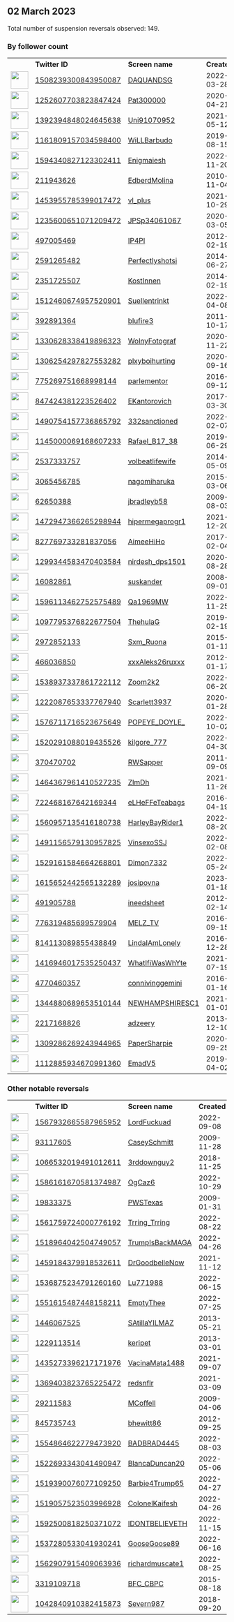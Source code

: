 
## 02 March 2023
Total number of suspension reversals observed: 149.

### By follower count
<table><tr><th></th><th align="left">Twitter ID</th><th align="left">Screen name</th>
<th align="left">Created</th><th align="left">Status</th><th align="left">Suspended</th><th align="left">Followers</th>
<tr><td><a href="https://pbs.twimg.com/profile_images/1593429272055652363/Gqb-FfoG_normal.jpg"><img src="https://pbs.twimg.com/profile_images/1593429272055652363/Gqb-FfoG_normal.jpg" width="40px" height="40px" align="center"/></a></td><td><a href="https://twitter.com/intent/user?user_id=1508239300843950087">1508239300843950087</a></td><td><a href="https://twitter.com/DAQUANDSG">DAQUANDSG</a></td><td>2022-03-28</td><td align="center"></td><td>2023-02-22</td><td>45212</td></tr>
<tr><td><a href="https://pbs.twimg.com/profile_images/1449141840016551942/nViTGtvR_normal.jpg"><img src="https://pbs.twimg.com/profile_images/1449141840016551942/nViTGtvR_normal.jpg" width="40px" height="40px" align="center"/></a></td><td><a href="https://twitter.com/intent/user?user_id=1252607703823847424">1252607703823847424</a></td><td><a href="https://twitter.com/Pat300000">Pat300000</a></td><td>2020-04-21</td><td align="center"></td><td>2022-10-08</td><td>23650</td></tr>
<tr><td><a href="https://pbs.twimg.com/profile_images/1475575737256185863/xaikK-LD_normal.jpg"><img src="https://pbs.twimg.com/profile_images/1475575737256185863/xaikK-LD_normal.jpg" width="40px" height="40px" align="center"/></a></td><td><a href="https://twitter.com/intent/user?user_id=1392394848024645638">1392394848024645638</a></td><td><a href="https://twitter.com/Uni91070952">Uni91070952</a></td><td>2021-05-12</td><td align="center"></td><td></td><td>18049</td></tr>
<tr><td><a href="https://pbs.twimg.com/profile_images/1625680745166475266/sGp1G9kb_normal.jpg"><img src="https://pbs.twimg.com/profile_images/1625680745166475266/sGp1G9kb_normal.jpg" width="40px" height="40px" align="center"/></a></td><td><a href="https://twitter.com/intent/user?user_id=1161809157034598400">1161809157034598400</a></td><td><a href="https://twitter.com/WiLLBarbudo">WiLLBarbudo</a></td><td>2019-08-15</td><td align="center"></td><td></td><td>17498</td></tr>
<tr><td><a href="https://pbs.twimg.com/profile_images/1670087454483677185/UJ9QjIKZ_normal.jpg"><img src="https://pbs.twimg.com/profile_images/1670087454483677185/UJ9QjIKZ_normal.jpg" width="40px" height="40px" align="center"/></a></td><td><a href="https://twitter.com/intent/user?user_id=1594340827123302411">1594340827123302411</a></td><td><a href="https://twitter.com/Enigmaiesh">Enigmaiesh</a></td><td>2022-11-20</td><td align="center"></td><td>2023-02-03</td><td>13733</td></tr>
<tr><td><a href="https://pbs.twimg.com/profile_images/1378158499809665024/q2aw2Sg-_normal.jpg"><img src="https://pbs.twimg.com/profile_images/1378158499809665024/q2aw2Sg-_normal.jpg" width="40px" height="40px" align="center"/></a></td><td><a href="https://twitter.com/intent/user?user_id=211943626">211943626</a></td><td><a href="https://twitter.com/EdberdMolina">EdberdMolina</a></td><td>2010-11-04</td><td align="center"></td><td></td><td>12348</td></tr>
<tr><td><a href="https://pbs.twimg.com/profile_images/1533338508827443202/-6PwaVRw_normal.jpg"><img src="https://pbs.twimg.com/profile_images/1533338508827443202/-6PwaVRw_normal.jpg" width="40px" height="40px" align="center"/></a></td><td><a href="https://twitter.com/intent/user?user_id=1453955785399017472">1453955785399017472</a></td><td><a href="https://twitter.com/vl_plus">vl_plus</a></td><td>2021-10-29</td><td align="center"></td><td>2023-02-26</td><td>11002</td></tr>
<tr><td><a href="https://pbs.twimg.com/profile_images/1329007426566295552/yTGdcw4l_normal.jpg"><img src="https://pbs.twimg.com/profile_images/1329007426566295552/yTGdcw4l_normal.jpg" width="40px" height="40px" align="center"/></a></td><td><a href="https://twitter.com/intent/user?user_id=1235600651071209472">1235600651071209472</a></td><td><a href="https://twitter.com/JPSp34061067">JPSp34061067</a></td><td>2020-03-05</td><td align="center"></td><td>2022-11-08</td><td>7889</td></tr>
<tr><td><a href="https://pbs.twimg.com/profile_images/1838512327/IP4PI_normal.jpg"><img src="https://pbs.twimg.com/profile_images/1838512327/IP4PI_normal.jpg" width="40px" height="40px" align="center"/></a></td><td><a href="https://twitter.com/intent/user?user_id=497005469">497005469</a></td><td><a href="https://twitter.com/IP4PI">IP4PI</a></td><td>2012-02-19</td><td align="center"></td><td>2022-05-03</td><td>7362</td></tr>
<tr><td><a href="https://pbs.twimg.com/profile_images/1658190839607091244/1ZS5y0lv_normal.jpg"><img src="https://pbs.twimg.com/profile_images/1658190839607091244/1ZS5y0lv_normal.jpg" width="40px" height="40px" align="center"/></a></td><td><a href="https://twitter.com/intent/user?user_id=2591265482">2591265482</a></td><td><a href="https://twitter.com/Perfectlyshotsi">Perfectlyshotsi</a></td><td>2014-06-27</td><td align="center"></td><td>2023-02-24</td><td>6073</td></tr>
<tr><td><a href="https://pbs.twimg.com/profile_images/1284147502619537410/G4LZ3cTe_normal.jpg"><img src="https://pbs.twimg.com/profile_images/1284147502619537410/G4LZ3cTe_normal.jpg" width="40px" height="40px" align="center"/></a></td><td><a href="https://twitter.com/intent/user?user_id=2351725507">2351725507</a></td><td><a href="https://twitter.com/KostInnen">KostInnen</a></td><td>2014-02-19</td><td align="center"></td><td>2022-03-07</td><td>5383</td></tr>
<tr><td><a href="https://pbs.twimg.com/profile_images/1661345504393871360/nDbRHB4W_normal.jpg"><img src="https://pbs.twimg.com/profile_images/1661345504393871360/nDbRHB4W_normal.jpg" width="40px" height="40px" align="center"/></a></td><td><a href="https://twitter.com/intent/user?user_id=1512460674957520901">1512460674957520901</a></td><td><a href="https://twitter.com/Suellentrinkt">Suellentrinkt</a></td><td>2022-04-08</td><td align="center"></td><td>2023-02-19</td><td>5179</td></tr>
<tr><td><a href="https://pbs.twimg.com/profile_images/1567679588515422211/VwyD6tJ8_normal.jpg"><img src="https://pbs.twimg.com/profile_images/1567679588515422211/VwyD6tJ8_normal.jpg" width="40px" height="40px" align="center"/></a></td><td><a href="https://twitter.com/intent/user?user_id=392891364">392891364</a></td><td><a href="https://twitter.com/blufire3">blufire3</a></td><td>2011-10-17</td><td align="center"></td><td>2022-09-22</td><td>3953</td></tr>
<tr><td><a href="https://pbs.twimg.com/profile_images/1632843118608277504/WeNPY57N_normal.jpg"><img src="https://pbs.twimg.com/profile_images/1632843118608277504/WeNPY57N_normal.jpg" width="40px" height="40px" align="center"/></a></td><td><a href="https://twitter.com/intent/user?user_id=1330628338419896323">1330628338419896323</a></td><td><a href="https://twitter.com/WolnyFotograf">WolnyFotograf</a></td><td>2020-11-22</td><td align="center"></td><td>2023-01-11</td><td>3908</td></tr>
<tr><td><a href="https://pbs.twimg.com/profile_images/1651364213225340928/fizM0WAI_normal.jpg"><img src="https://pbs.twimg.com/profile_images/1651364213225340928/fizM0WAI_normal.jpg" width="40px" height="40px" align="center"/></a></td><td><a href="https://twitter.com/intent/user?user_id=1306254297827553282">1306254297827553282</a></td><td><a href="https://twitter.com/plxyboihurting">plxyboihurting</a></td><td>2020-09-16</td><td align="center"></td><td></td><td>3682</td></tr>
<tr><td><a href="https://pbs.twimg.com/profile_images/1665041059670368257/oLnWCCei_normal.jpg"><img src="https://pbs.twimg.com/profile_images/1665041059670368257/oLnWCCei_normal.jpg" width="40px" height="40px" align="center"/></a></td><td><a href="https://twitter.com/intent/user?user_id=775269751668998144">775269751668998144</a></td><td><a href="https://twitter.com/parlementor">parlementor</a></td><td>2016-09-12</td><td align="center"></td><td>2022-11-29</td><td>3504</td></tr>
<tr><td><a href="https://pbs.twimg.com/profile_images/1498473563229069315/dAdmVr9U_normal.jpg"><img src="https://pbs.twimg.com/profile_images/1498473563229069315/dAdmVr9U_normal.jpg" width="40px" height="40px" align="center"/></a></td><td><a href="https://twitter.com/intent/user?user_id=847424381223526402">847424381223526402</a></td><td><a href="https://twitter.com/EKantorovich">EKantorovich</a></td><td>2017-03-30</td><td align="center">🚫</td><td>2022-06-29</td><td>3219</td></tr>
<tr><td><a href="https://pbs.twimg.com/profile_images/1642215659911127040/uW6Xo9Oj_normal.jpg"><img src="https://pbs.twimg.com/profile_images/1642215659911127040/uW6Xo9Oj_normal.jpg" width="40px" height="40px" align="center"/></a></td><td><a href="https://twitter.com/intent/user?user_id=1490754157736865792">1490754157736865792</a></td><td><a href="https://twitter.com/332sanctioned">332sanctioned</a></td><td>2022-02-07</td><td align="center"></td><td>2022-11-03</td><td>2805</td></tr>
<tr><td><a href="https://pbs.twimg.com/profile_images/1652527752921088000/buReRthb_normal.jpg"><img src="https://pbs.twimg.com/profile_images/1652527752921088000/buReRthb_normal.jpg" width="40px" height="40px" align="center"/></a></td><td><a href="https://twitter.com/intent/user?user_id=1145000069168607233">1145000069168607233</a></td><td><a href="https://twitter.com/Rafael_B17_38">Rafael_B17_38</a></td><td>2019-06-29</td><td align="center"></td><td>2022-10-18</td><td>2717</td></tr>
<tr><td><a href="https://pbs.twimg.com/profile_images/1329822096235634689/0jW0pkBV_normal.jpg"><img src="https://pbs.twimg.com/profile_images/1329822096235634689/0jW0pkBV_normal.jpg" width="40px" height="40px" align="center"/></a></td><td><a href="https://twitter.com/intent/user?user_id=2537333757">2537333757</a></td><td><a href="https://twitter.com/volbeatlifewife">volbeatlifewife</a></td><td>2014-05-09</td><td align="center">🔒</td><td></td><td>2304</td></tr>
<tr><td><a href="https://pbs.twimg.com/profile_images/1406904832942690307/OZiI1toe_normal.jpg"><img src="https://pbs.twimg.com/profile_images/1406904832942690307/OZiI1toe_normal.jpg" width="40px" height="40px" align="center"/></a></td><td><a href="https://twitter.com/intent/user?user_id=3065456785">3065456785</a></td><td><a href="https://twitter.com/nagomiharuka">nagomiharuka</a></td><td>2015-03-06</td><td align="center"></td><td>2023-02-04</td><td>2040</td></tr>
<tr><td><a href="https://pbs.twimg.com/profile_images/1631643462566068225/JHJrh1f4_normal.jpg"><img src="https://pbs.twimg.com/profile_images/1631643462566068225/JHJrh1f4_normal.jpg" width="40px" height="40px" align="center"/></a></td><td><a href="https://twitter.com/intent/user?user_id=62650388">62650388</a></td><td><a href="https://twitter.com/jbradleyb58">jbradleyb58</a></td><td>2009-08-03</td><td align="center"></td><td>2022-10-31</td><td>1863</td></tr>
<tr><td><a href="https://pbs.twimg.com/profile_images/1474027951213748224/CYuDQ2hi_normal.jpg"><img src="https://pbs.twimg.com/profile_images/1474027951213748224/CYuDQ2hi_normal.jpg" width="40px" height="40px" align="center"/></a></td><td><a href="https://twitter.com/intent/user?user_id=1472947366265298944">1472947366265298944</a></td><td><a href="https://twitter.com/hipermegaprogr1">hipermegaprogr1</a></td><td>2021-12-20</td><td align="center"></td><td>2022-09-28</td><td>1669</td></tr>
<tr><td><a href="https://pbs.twimg.com/profile_images/1297015904157315073/EgPJgHJy_normal.png"><img src="https://pbs.twimg.com/profile_images/1297015904157315073/EgPJgHJy_normal.png" width="40px" height="40px" align="center"/></a></td><td><a href="https://twitter.com/intent/user?user_id=827769733281837056">827769733281837056</a></td><td><a href="https://twitter.com/AimeeHiHo">AimeeHiHo</a></td><td>2017-02-04</td><td align="center"></td><td></td><td>1653</td></tr>
<tr><td><a href="https://pbs.twimg.com/profile_images/1395372836273807364/OgIwEwdt_normal.jpg"><img src="https://pbs.twimg.com/profile_images/1395372836273807364/OgIwEwdt_normal.jpg" width="40px" height="40px" align="center"/></a></td><td><a href="https://twitter.com/intent/user?user_id=1299344583470403584">1299344583470403584</a></td><td><a href="https://twitter.com/nirdesh_dps1501">nirdesh_dps1501</a></td><td>2020-08-28</td><td align="center"></td><td></td><td>1632</td></tr>
<tr><td><a href="https://pbs.twimg.com/profile_images/850859833670606848/65iOE-hS_normal.jpg"><img src="https://pbs.twimg.com/profile_images/850859833670606848/65iOE-hS_normal.jpg" width="40px" height="40px" align="center"/></a></td><td><a href="https://twitter.com/intent/user?user_id=16082861">16082861</a></td><td><a href="https://twitter.com/suskander">suskander</a></td><td>2008-09-01</td><td align="center"></td><td></td><td>1497</td></tr>
<tr><td><a href="https://pbs.twimg.com/profile_images/1664267762200608768/W55DCTtb_normal.jpg"><img src="https://pbs.twimg.com/profile_images/1664267762200608768/W55DCTtb_normal.jpg" width="40px" height="40px" align="center"/></a></td><td><a href="https://twitter.com/intent/user?user_id=1596113462752575489">1596113462752575489</a></td><td><a href="https://twitter.com/Qa1969MW">Qa1969MW</a></td><td>2022-11-25</td><td align="center"></td><td>2023-02-20</td><td>1476</td></tr>
<tr><td><a href="https://pbs.twimg.com/profile_images/1509682277231464448/apyyQbVk_normal.jpg"><img src="https://pbs.twimg.com/profile_images/1509682277231464448/apyyQbVk_normal.jpg" width="40px" height="40px" align="center"/></a></td><td><a href="https://twitter.com/intent/user?user_id=1097795376822677504">1097795376822677504</a></td><td><a href="https://twitter.com/ThehulaG">ThehulaG</a></td><td>2019-02-19</td><td align="center"></td><td>2022-07-13</td><td>1444</td></tr>
<tr><td><a href="https://pbs.twimg.com/profile_images/628166210547531776/6B_8WORu_normal.jpg"><img src="https://pbs.twimg.com/profile_images/628166210547531776/6B_8WORu_normal.jpg" width="40px" height="40px" align="center"/></a></td><td><a href="https://twitter.com/intent/user?user_id=2972852133">2972852133</a></td><td><a href="https://twitter.com/Sxm_Ruona">Sxm_Ruona</a></td><td>2015-01-11</td><td align="center">🚫</td><td>2023-02-21</td><td>1210</td></tr>
<tr><td><a href="https://pbs.twimg.com/profile_images/1511237917154451457/ln9-aSZa_normal.jpg"><img src="https://pbs.twimg.com/profile_images/1511237917154451457/ln9-aSZa_normal.jpg" width="40px" height="40px" align="center"/></a></td><td><a href="https://twitter.com/intent/user?user_id=466036850">466036850</a></td><td><a href="https://twitter.com/xxxAleks26ruxxx">xxxAleks26ruxxx</a></td><td>2012-01-17</td><td align="center"></td><td>2022-09-20</td><td>1158</td></tr>
<tr><td><a href="https://pbs.twimg.com/profile_images/1668374542971191296/_5SuKmx6_normal.jpg"><img src="https://pbs.twimg.com/profile_images/1668374542971191296/_5SuKmx6_normal.jpg" width="40px" height="40px" align="center"/></a></td><td><a href="https://twitter.com/intent/user?user_id=1538937337861722112">1538937337861722112</a></td><td><a href="https://twitter.com/Zoom2k2">Zoom2k2</a></td><td>2022-06-20</td><td align="center"></td><td>2022-11-12</td><td>1071</td></tr>
<tr><td><a href="https://pbs.twimg.com/profile_images/1577926682975035395/v71uCP4t_normal.jpg"><img src="https://pbs.twimg.com/profile_images/1577926682975035395/v71uCP4t_normal.jpg" width="40px" height="40px" align="center"/></a></td><td><a href="https://twitter.com/intent/user?user_id=1222087653337767940">1222087653337767940</a></td><td><a href="https://twitter.com/Scarlett3937">Scarlett3937</a></td><td>2020-01-28</td><td align="center"></td><td>2023-02-16</td><td>944</td></tr>
<tr><td><a href="https://pbs.twimg.com/profile_images/1598515065648545793/JuPtHYBs_normal.jpg"><img src="https://pbs.twimg.com/profile_images/1598515065648545793/JuPtHYBs_normal.jpg" width="40px" height="40px" align="center"/></a></td><td><a href="https://twitter.com/intent/user?user_id=1576711716523675649">1576711716523675649</a></td><td><a href="https://twitter.com/POPEYE_DOYLE_">POPEYE_DOYLE_</a></td><td>2022-10-02</td><td align="center"></td><td>2023-02-17</td><td>753</td></tr>
<tr><td><a href="https://pbs.twimg.com/profile_images/1545850336811819008/vaf-XgF6_normal.jpg"><img src="https://pbs.twimg.com/profile_images/1545850336811819008/vaf-XgF6_normal.jpg" width="40px" height="40px" align="center"/></a></td><td><a href="https://twitter.com/intent/user?user_id=1520291088019435526">1520291088019435526</a></td><td><a href="https://twitter.com/kilgore_777">kilgore_777</a></td><td>2022-04-30</td><td align="center"></td><td>2022-07-11</td><td>652</td></tr>
<tr><td><a href="https://pbs.twimg.com/profile_images/1631125522578288640/CDY_TBuw_normal.jpg"><img src="https://pbs.twimg.com/profile_images/1631125522578288640/CDY_TBuw_normal.jpg" width="40px" height="40px" align="center"/></a></td><td><a href="https://twitter.com/intent/user?user_id=370470702">370470702</a></td><td><a href="https://twitter.com/RWSapper">RWSapper</a></td><td>2011-09-09</td><td align="center"></td><td></td><td>628</td></tr>
<tr><td><a href="https://pbs.twimg.com/profile_images/1651305423578726423/VAooEcni_normal.jpg"><img src="https://pbs.twimg.com/profile_images/1651305423578726423/VAooEcni_normal.jpg" width="40px" height="40px" align="center"/></a></td><td><a href="https://twitter.com/intent/user?user_id=1464367961410527235">1464367961410527235</a></td><td><a href="https://twitter.com/ZlmDh">ZlmDh</a></td><td>2021-11-26</td><td align="center"></td><td>2022-10-12</td><td>603</td></tr>
<tr><td><a href="https://pbs.twimg.com/profile_images/1583137163016912899/W5X0UK5m_normal.jpg"><img src="https://pbs.twimg.com/profile_images/1583137163016912899/W5X0UK5m_normal.jpg" width="40px" height="40px" align="center"/></a></td><td><a href="https://twitter.com/intent/user?user_id=722468167642169344">722468167642169344</a></td><td><a href="https://twitter.com/eLHeFFeTeabags">eLHeFFeTeabags</a></td><td>2016-04-19</td><td align="center"></td><td>2022-11-02</td><td>602</td></tr>
<tr><td><a href="https://pbs.twimg.com/profile_images/1560964798988296193/LYMD4CYI_normal.jpg"><img src="https://pbs.twimg.com/profile_images/1560964798988296193/LYMD4CYI_normal.jpg" width="40px" height="40px" align="center"/></a></td><td><a href="https://twitter.com/intent/user?user_id=1560957135416180738">1560957135416180738</a></td><td><a href="https://twitter.com/HarleyBayRider1">HarleyBayRider1</a></td><td>2022-08-20</td><td align="center"></td><td>2023-02-05</td><td>539</td></tr>
<tr><td><a href="https://pbs.twimg.com/profile_images/1517232896184143874/Yw435V-l_normal.jpg"><img src="https://pbs.twimg.com/profile_images/1517232896184143874/Yw435V-l_normal.jpg" width="40px" height="40px" align="center"/></a></td><td><a href="https://twitter.com/intent/user?user_id=1491156579130957825">1491156579130957825</a></td><td><a href="https://twitter.com/VinsexoSSJ">VinsexoSSJ</a></td><td>2022-02-08</td><td align="center"></td><td>2022-04-27</td><td>531</td></tr>
<tr><td><a href="https://pbs.twimg.com/profile_images/1529168536555425792/FaKMKcjI_normal.jpg"><img src="https://pbs.twimg.com/profile_images/1529168536555425792/FaKMKcjI_normal.jpg" width="40px" height="40px" align="center"/></a></td><td><a href="https://twitter.com/intent/user?user_id=1529161584664268801">1529161584664268801</a></td><td><a href="https://twitter.com/Dimon7332">Dimon7332</a></td><td>2022-05-24</td><td align="center">🔒</td><td>2023-01-24</td><td>520</td></tr>
<tr><td><a href="https://pbs.twimg.com/profile_images/1617826601600749568/kxL17noC_normal.jpg"><img src="https://pbs.twimg.com/profile_images/1617826601600749568/kxL17noC_normal.jpg" width="40px" height="40px" align="center"/></a></td><td><a href="https://twitter.com/intent/user?user_id=1615652442565132289">1615652442565132289</a></td><td><a href="https://twitter.com/josipovna">josipovna</a></td><td>2023-01-18</td><td align="center"></td><td>2023-02-18</td><td>514</td></tr>
<tr><td><a href="https://pbs.twimg.com/profile_images/1648551373318029314/eLdpY3T1_normal.jpg"><img src="https://pbs.twimg.com/profile_images/1648551373318029314/eLdpY3T1_normal.jpg" width="40px" height="40px" align="center"/></a></td><td><a href="https://twitter.com/intent/user?user_id=491905788">491905788</a></td><td><a href="https://twitter.com/ineedsheet">ineedsheet</a></td><td>2012-02-14</td><td align="center"></td><td>2023-02-10</td><td>501</td></tr>
<tr><td><a href="https://pbs.twimg.com/profile_images/1097438339651776512/QDPMcv7A_normal.jpg"><img src="https://pbs.twimg.com/profile_images/1097438339651776512/QDPMcv7A_normal.jpg" width="40px" height="40px" align="center"/></a></td><td><a href="https://twitter.com/intent/user?user_id=776319485699579904">776319485699579904</a></td><td><a href="https://twitter.com/MELZ_TV">MELZ_TV</a></td><td>2016-09-15</td><td align="center"></td><td>2023-02-09</td><td>470</td></tr>
<tr><td><a href="https://pbs.twimg.com/profile_images/1568374414781169666/hgez7Uqa_normal.jpg"><img src="https://pbs.twimg.com/profile_images/1568374414781169666/hgez7Uqa_normal.jpg" width="40px" height="40px" align="center"/></a></td><td><a href="https://twitter.com/intent/user?user_id=814113089855438849">814113089855438849</a></td><td><a href="https://twitter.com/LindaIAmLonely">LindaIAmLonely</a></td><td>2016-12-28</td><td align="center"></td><td>2023-01-06</td><td>467</td></tr>
<tr><td><a href="https://pbs.twimg.com/profile_images/1651415112681496579/YvjbpBMU_normal.jpg"><img src="https://pbs.twimg.com/profile_images/1651415112681496579/YvjbpBMU_normal.jpg" width="40px" height="40px" align="center"/></a></td><td><a href="https://twitter.com/intent/user?user_id=1416946017535250437">1416946017535250437</a></td><td><a href="https://twitter.com/WhatIfiWasWhYte">WhatIfiWasWhYte</a></td><td>2021-07-19</td><td align="center">🔒</td><td></td><td>441</td></tr>
<tr><td><a href="https://pbs.twimg.com/profile_images/1562311992181940225/flLUfzYt_normal.jpg"><img src="https://pbs.twimg.com/profile_images/1562311992181940225/flLUfzYt_normal.jpg" width="40px" height="40px" align="center"/></a></td><td><a href="https://twitter.com/intent/user?user_id=4770460357">4770460357</a></td><td><a href="https://twitter.com/connivinggemini">connivinggemini</a></td><td>2016-01-16</td><td align="center"></td><td>2023-02-02</td><td>429</td></tr>
<tr><td><a href="https://pbs.twimg.com/profile_images/1344880975658946561/C6yCgSFZ_normal.jpg"><img src="https://pbs.twimg.com/profile_images/1344880975658946561/C6yCgSFZ_normal.jpg" width="40px" height="40px" align="center"/></a></td><td><a href="https://twitter.com/intent/user?user_id=1344880689653510144">1344880689653510144</a></td><td><a href="https://twitter.com/NEWHAMPSHIRESC1">NEWHAMPSHIRESC1</a></td><td>2021-01-01</td><td align="center"></td><td></td><td>404</td></tr>
<tr><td><a href="https://pbs.twimg.com/profile_images/1652306465489670145/Z37LQ5UQ_normal.jpg"><img src="https://pbs.twimg.com/profile_images/1652306465489670145/Z37LQ5UQ_normal.jpg" width="40px" height="40px" align="center"/></a></td><td><a href="https://twitter.com/intent/user?user_id=2217168826">2217168826</a></td><td><a href="https://twitter.com/adzeery">adzeery</a></td><td>2013-12-10</td><td align="center"></td><td>2022-10-05</td><td>358</td></tr>
<tr><td><a href="https://pbs.twimg.com/profile_images/1504517501274636289/d-Y92aof_normal.jpg"><img src="https://pbs.twimg.com/profile_images/1504517501274636289/d-Y92aof_normal.jpg" width="40px" height="40px" align="center"/></a></td><td><a href="https://twitter.com/intent/user?user_id=1309286269243944965">1309286269243944965</a></td><td><a href="https://twitter.com/PaperSharpie">PaperSharpie</a></td><td>2020-09-25</td><td align="center">👋</td><td>2022-07-17</td><td>337</td></tr>
<tr><td><a href="https://pbs.twimg.com/profile_images/1667007096032772096/lTr6m6SZ_normal.jpg"><img src="https://pbs.twimg.com/profile_images/1667007096032772096/lTr6m6SZ_normal.jpg" width="40px" height="40px" align="center"/></a></td><td><a href="https://twitter.com/intent/user?user_id=1112885934670991360">1112885934670991360</a></td><td><a href="https://twitter.com/EmadV5">EmadV5</a></td><td>2019-04-02</td><td align="center"></td><td></td><td>322</td></tr>
</table>

### Other notable reversals
<table><tr><th></th><th align="left">Twitter ID</th><th align="left">Screen name</th>
<th align="left">Created</th><th align="left">Status</th><th align="left">Suspended</th><th align="left">Followers</th>
<tr><td><a href="https://pbs.twimg.com/profile_images/1567933195165007873/M5SHg3jo_normal.jpg"><img src="https://pbs.twimg.com/profile_images/1567933195165007873/M5SHg3jo_normal.jpg" width="40px" height="40px" align="center"/></a></td><td><a href="https://twitter.com/intent/user?user_id=1567932665587965952">1567932665587965952</a></td><td><a href="https://twitter.com/LordFuckuad">LordFuckuad</a></td><td>2022-09-08</td><td align="center"></td><td>2023-02-22</td><td>16</td></tr>
<tr><td><a href="https://pbs.twimg.com/profile_images/1626800968200343552/zQQIZvrz_normal.jpg"><img src="https://pbs.twimg.com/profile_images/1626800968200343552/zQQIZvrz_normal.jpg" width="40px" height="40px" align="center"/></a></td><td><a href="https://twitter.com/intent/user?user_id=93117605">93117605</a></td><td><a href="https://twitter.com/CaseySchmitt">CaseySchmitt</a></td><td>2009-11-28</td><td align="center">🔒</td><td>2023-02-23</td><td>268</td></tr>
<tr><td><a href="https://pbs.twimg.com/profile_images/1615484759278247937/SN6WpeB8_normal.jpg"><img src="https://pbs.twimg.com/profile_images/1615484759278247937/SN6WpeB8_normal.jpg" width="40px" height="40px" align="center"/></a></td><td><a href="https://twitter.com/intent/user?user_id=1066532019491012611">1066532019491012611</a></td><td><a href="https://twitter.com/3rddownguy2">3rddownguy2</a></td><td>2018-11-25</td><td align="center"></td><td>2023-02-05</td><td>152</td></tr>
<tr><td><a href="https://pbs.twimg.com/profile_images/1595743274530009091/LH2pUXkE_normal.jpg"><img src="https://pbs.twimg.com/profile_images/1595743274530009091/LH2pUXkE_normal.jpg" width="40px" height="40px" align="center"/></a></td><td><a href="https://twitter.com/intent/user?user_id=1586161670581374987">1586161670581374987</a></td><td><a href="https://twitter.com/OgCaz6">OgCaz6</a></td><td>2022-10-29</td><td align="center"></td><td>2022-12-08</td><td>28</td></tr>
<tr><td><a href="https://pbs.twimg.com/profile_images/1075411071123537920/BaKwXV_q_normal.jpg"><img src="https://pbs.twimg.com/profile_images/1075411071123537920/BaKwXV_q_normal.jpg" width="40px" height="40px" align="center"/></a></td><td><a href="https://twitter.com/intent/user?user_id=19833375">19833375</a></td><td><a href="https://twitter.com/PWSTexas">PWSTexas</a></td><td>2009-01-31</td><td align="center"></td><td>2022-12-12</td><td>89</td></tr>
<tr><td><a href="https://pbs.twimg.com/profile_images/1566862737799782401/Kqr68Gf8_normal.jpg"><img src="https://pbs.twimg.com/profile_images/1566862737799782401/Kqr68Gf8_normal.jpg" width="40px" height="40px" align="center"/></a></td><td><a href="https://twitter.com/intent/user?user_id=1561759724000776192">1561759724000776192</a></td><td><a href="https://twitter.com/Trring_Trring">Trring_Trring</a></td><td>2022-08-22</td><td align="center"></td><td>2023-01-05</td><td>21</td></tr>
<tr><td><a href="https://pbs.twimg.com/profile_images/1665116004396007426/IzxnG1xT_normal.jpg"><img src="https://pbs.twimg.com/profile_images/1665116004396007426/IzxnG1xT_normal.jpg" width="40px" height="40px" align="center"/></a></td><td><a href="https://twitter.com/intent/user?user_id=1518964042504749057">1518964042504749057</a></td><td><a href="https://twitter.com/TrumpIsBackMAGA">TrumpIsBackMAGA</a></td><td>2022-04-26</td><td align="center"></td><td>2022-12-30</td><td>43</td></tr>
<tr><td><a href="https://pbs.twimg.com/profile_images/1545802328879636491/WooDtfKo_normal.jpg"><img src="https://pbs.twimg.com/profile_images/1545802328879636491/WooDtfKo_normal.jpg" width="40px" height="40px" align="center"/></a></td><td><a href="https://twitter.com/intent/user?user_id=1459184379918532611">1459184379918532611</a></td><td><a href="https://twitter.com/DrGoodbelleNow">DrGoodbelleNow</a></td><td>2021-11-12</td><td align="center"></td><td>2023-02-05</td><td>87</td></tr>
<tr><td><a href="https://pbs.twimg.com/profile_images/1588658978191331328/ymxLMLUy_normal.jpg"><img src="https://pbs.twimg.com/profile_images/1588658978191331328/ymxLMLUy_normal.jpg" width="40px" height="40px" align="center"/></a></td><td><a href="https://twitter.com/intent/user?user_id=1536875234791260160">1536875234791260160</a></td><td><a href="https://twitter.com/Lu771988">Lu771988</a></td><td>2022-06-15</td><td align="center"></td><td>2023-02-05</td><td>12</td></tr>
<tr><td><a href="https://pbs.twimg.com/profile_images/1657834539366973442/pZACPGqQ_normal.jpg"><img src="https://pbs.twimg.com/profile_images/1657834539366973442/pZACPGqQ_normal.jpg" width="40px" height="40px" align="center"/></a></td><td><a href="https://twitter.com/intent/user?user_id=1551615487448158211">1551615487448158211</a></td><td><a href="https://twitter.com/EmptyThee">EmptyThee</a></td><td>2022-07-25</td><td align="center"></td><td>2022-11-25</td><td>35</td></tr>
<tr><td><a href="https://abs.twimg.com/sticky/default_profile_images/default_profile_normal.png"><img src="https://abs.twimg.com/sticky/default_profile_images/default_profile_normal.png" width="40px" height="40px" align="center"/></a></td><td><a href="https://twitter.com/intent/user?user_id=1446067525">1446067525</a></td><td><a href="https://twitter.com/SAtillaYILMAZ">SAtillaYILMAZ</a></td><td>2013-05-21</td><td align="center">👋</td><td>2023-02-06</td><td>14</td></tr>
<tr><td><a href="https://abs.twimg.com/sticky/default_profile_images/default_profile_normal.png"><img src="https://abs.twimg.com/sticky/default_profile_images/default_profile_normal.png" width="40px" height="40px" align="center"/></a></td><td><a href="https://twitter.com/intent/user?user_id=1229113514">1229113514</a></td><td><a href="https://twitter.com/keripet">keripet</a></td><td>2013-03-01</td><td align="center"></td><td>2023-01-02</td><td>3</td></tr>
<tr><td><a href="https://pbs.twimg.com/profile_images/1669359127171301377/ptI6EU6P_normal.jpg"><img src="https://pbs.twimg.com/profile_images/1669359127171301377/ptI6EU6P_normal.jpg" width="40px" height="40px" align="center"/></a></td><td><a href="https://twitter.com/intent/user?user_id=1435273396217171976">1435273396217171976</a></td><td><a href="https://twitter.com/VacinaMata1488">VacinaMata1488</a></td><td>2021-09-07</td><td align="center">🔒</td><td>2022-12-30</td><td>86</td></tr>
<tr><td><a href="https://pbs.twimg.com/profile_images/1669117831638822912/SiXg_MQ2_normal.jpg"><img src="https://pbs.twimg.com/profile_images/1669117831638822912/SiXg_MQ2_normal.jpg" width="40px" height="40px" align="center"/></a></td><td><a href="https://twitter.com/intent/user?user_id=1369403823765225472">1369403823765225472</a></td><td><a href="https://twitter.com/redsnflr">redsnflr</a></td><td>2021-03-09</td><td align="center"></td><td>2022-12-06</td><td>83</td></tr>
<tr><td><a href="https://pbs.twimg.com/profile_images/1667606290514817025/KdHyxJJp_normal.jpg"><img src="https://pbs.twimg.com/profile_images/1667606290514817025/KdHyxJJp_normal.jpg" width="40px" height="40px" align="center"/></a></td><td><a href="https://twitter.com/intent/user?user_id=29211583">29211583</a></td><td><a href="https://twitter.com/MCoffell">MCoffell</a></td><td>2009-04-06</td><td align="center"></td><td>2022-12-19</td><td>291</td></tr>
<tr><td><a href="https://pbs.twimg.com/profile_images/1637240255404453888/MLUI44kl_normal.jpg"><img src="https://pbs.twimg.com/profile_images/1637240255404453888/MLUI44kl_normal.jpg" width="40px" height="40px" align="center"/></a></td><td><a href="https://twitter.com/intent/user?user_id=845735743">845735743</a></td><td><a href="https://twitter.com/bhewitt86">bhewitt86</a></td><td>2012-09-25</td><td align="center"></td><td>2022-12-24</td><td>83</td></tr>
<tr><td><a href="https://abs.twimg.com/sticky/default_profile_images/default_profile_normal.png"><img src="https://abs.twimg.com/sticky/default_profile_images/default_profile_normal.png" width="40px" height="40px" align="center"/></a></td><td><a href="https://twitter.com/intent/user?user_id=1554864622779473920">1554864622779473920</a></td><td><a href="https://twitter.com/BADBRAD4445">BADBRAD4445</a></td><td>2022-08-03</td><td align="center"></td><td>2022-11-28</td><td>21</td></tr>
<tr><td><a href="https://pbs.twimg.com/profile_images/1522693431419707393/e1JSUNFq_normal.jpg"><img src="https://pbs.twimg.com/profile_images/1522693431419707393/e1JSUNFq_normal.jpg" width="40px" height="40px" align="center"/></a></td><td><a href="https://twitter.com/intent/user?user_id=1522693343041490947">1522693343041490947</a></td><td><a href="https://twitter.com/BlancaDuncan20">BlancaDuncan20</a></td><td>2022-05-06</td><td align="center"></td><td>2022-12-17</td><td>12</td></tr>
<tr><td><a href="https://pbs.twimg.com/profile_images/1519452436506701824/xaGjfDdq_normal.jpg"><img src="https://pbs.twimg.com/profile_images/1519452436506701824/xaGjfDdq_normal.jpg" width="40px" height="40px" align="center"/></a></td><td><a href="https://twitter.com/intent/user?user_id=1519390076077109250">1519390076077109250</a></td><td><a href="https://twitter.com/Barbie4Trump65">Barbie4Trump65</a></td><td>2022-04-27</td><td align="center"></td><td>2022-11-21</td><td>268</td></tr>
<tr><td><a href="https://pbs.twimg.com/profile_images/1519057842283630594/tjvd9bhA_normal.jpg"><img src="https://pbs.twimg.com/profile_images/1519057842283630594/tjvd9bhA_normal.jpg" width="40px" height="40px" align="center"/></a></td><td><a href="https://twitter.com/intent/user?user_id=1519057523503996928">1519057523503996928</a></td><td><a href="https://twitter.com/ColonelKaifesh">ColonelKaifesh</a></td><td>2022-04-26</td><td align="center"></td><td>2023-02-22</td><td>96</td></tr>
<tr><td><a href="https://pbs.twimg.com/profile_images/1592503308664520704/m8OiH70v_normal.jpg"><img src="https://pbs.twimg.com/profile_images/1592503308664520704/m8OiH70v_normal.jpg" width="40px" height="40px" align="center"/></a></td><td><a href="https://twitter.com/intent/user?user_id=1592500818250371072">1592500818250371072</a></td><td><a href="https://twitter.com/IDONTBELIEVETH">IDONTBELIEVETH</a></td><td>2022-11-15</td><td align="center"></td><td>2022-12-07</td><td>14</td></tr>
<tr><td><a href="https://pbs.twimg.com/profile_images/1537281540731940865/L7WpKzlX_normal.jpg"><img src="https://pbs.twimg.com/profile_images/1537281540731940865/L7WpKzlX_normal.jpg" width="40px" height="40px" align="center"/></a></td><td><a href="https://twitter.com/intent/user?user_id=1537280533041930241">1537280533041930241</a></td><td><a href="https://twitter.com/GooseGoose89">GooseGoose89</a></td><td>2022-06-16</td><td align="center"></td><td>2023-02-08</td><td>10</td></tr>
<tr><td><a href="https://pbs.twimg.com/profile_images/1562908080374812674/SHHl73D7_normal.png"><img src="https://pbs.twimg.com/profile_images/1562908080374812674/SHHl73D7_normal.png" width="40px" height="40px" align="center"/></a></td><td><a href="https://twitter.com/intent/user?user_id=1562907915409063936">1562907915409063936</a></td><td><a href="https://twitter.com/richardmuscate1">richardmuscate1</a></td><td>2022-08-25</td><td align="center"></td><td>2022-11-28</td><td>21</td></tr>
<tr><td><a href="https://pbs.twimg.com/profile_images/633746719948181504/YuF56mN-_normal.jpg"><img src="https://pbs.twimg.com/profile_images/633746719948181504/YuF56mN-_normal.jpg" width="40px" height="40px" align="center"/></a></td><td><a href="https://twitter.com/intent/user?user_id=3319109718">3319109718</a></td><td><a href="https://twitter.com/BFC_CBPC">BFC_CBPC</a></td><td>2015-08-18</td><td align="center"></td><td>2022-12-15</td><td>45</td></tr>
<tr><td><a href="https://pbs.twimg.com/profile_images/1338544081258033160/9BNFS6BI_normal.jpg"><img src="https://pbs.twimg.com/profile_images/1338544081258033160/9BNFS6BI_normal.jpg" width="40px" height="40px" align="center"/></a></td><td><a href="https://twitter.com/intent/user?user_id=1042840910382415873">1042840910382415873</a></td><td><a href="https://twitter.com/Severn987">Severn987</a></td><td>2018-09-20</td><td align="center"></td><td>2022-07-20</td><td>24</td></tr>
</table>
